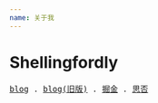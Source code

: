 ```yaml
---
name: 关于我
---
```


# Shellingfordly

<samp>
  <a target="_blank" href="https://shellingfordly.github.io/">blog</a> .
  <a target="_blank" href="https://shellingfordly.gitee.io/">blog(旧版)</a> .
  <a target="_blank" href="https://juejin.cn/user/3799557993142535">掘金</a> .
  <a target="_blank" href="https://segmentfault.com/u/shellingfordly/">思否</a> 
</samp>
